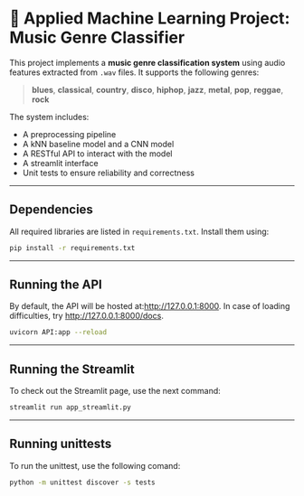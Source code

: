 # 🎵 Applied Machine Learning Project: Music Genre Classifier

This project implements a **music genre classification system** using audio features extracted from `.wav` files. It supports the following genres:

> **blues**, **classical**, **country**, **disco**, **hiphop**, **jazz**, **metal**, **pop**, **reggae**, **rock**

The system includes:
- A preprocessing pipeline
- A kNN baseline model and a CNN model
- A RESTful API to interact with the model
- A streamlit interface
- Unit tests to ensure reliability and correctness

---

## Dependencies

All required libraries are listed in `requirements.txt`. Install them using:

```bash
pip install -r requirements.txt
```

--- 

## Running the API

By default, the API will be hosted at:http://127.0.0.1:8000. In case of loading difficulties, try http://127.0.0.1:8000/docs.

```bash
uvicorn API:app --reload 
```

--- 

## Running the Streamlit

To check out the Streamlit page, use the next command:

```bash
streamlit run app_streamlit.py
```

--- 

## Running unittests

To run the unittest, use the following comand:

```bash
python -m unittest discover -s tests
```
